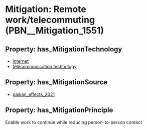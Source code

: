 # Mitigation: __Remote work/telecommuting__ (PBN__Mitigation_1551)

## Property: has_MitigationTechnology

* [internet](../Technology/PBN__Technology_3058)
* [telecommunication technology](../Technology/PBN__Technology_3060)

## Property: has_MitigationSource

* [paikan_effects_2021](../Article/PBN__Article_134)

## Property: has_MitigationPrinciple

Enable work to continue while reducing person-to-person contact

